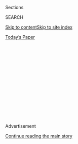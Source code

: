 <div id="app">

<div>

<div>

<div>

<div class="NYTAppHideMasthead css-1q2w90k e1suatyy0">

<div class="section css-ui9rw0 e1suatyy2">

<div class="css-eph4ug er09x8g0">

<div class="css-6n7j50">

</div>

<span class="css-1dv1kvn">Sections</span>

<div class="css-10488qs">

<span class="css-1dv1kvn">SEARCH</span>

</div>

[Skip to content](#site-content)[Skip to site index](#site-index)

</div>

<div class="css-10698na e1huz5gh0">

</div>

</div>

<div id="masthead-bar-one" class="section hasLinks css-15hmgas e1csuq9d3">

<div class="css-uqyvli e1csuq9d0">

</div>

<div class="css-1uqjmks e1csuq9d1">

</div>

<div class="css-9e9ivx">

[](https://myaccount.nytimes.com/auth/login?response_type=cookie&client_id=vi)

</div>

<div class="css-1bvtpon e1csuq9d2">

[Today’s Paper](https://www.nytimes.com/section/todayspaper)

</div>

</div>

</div>

</div>

<div data-aria-hidden="false">

<div id="site-content" role="main">

<div>

<div class="css-1aor85t" style="opacity:0.000000001;z-index:-1;visibility:hidden">

<div class="css-1hqnpie">

<div class="css-epjblv">

<span class="css-17xtcya">[Opinion](/section/opinion)</span><span class="css-x15j1o">|</span><span class="css-fwqvlz">Testing,
Testing</span>

</div>

<div class="css-k008qs">

<div class="css-1iwv8en">

<span class="css-18z7m18"></span>

<div>

</div>

</div>

<span class="css-1n6z4y">https://nyti.ms/2ZX1noe</span>

<div class="css-1705lsu">

<div class="css-4xjgmj">

<div class="css-4skfbu" role="toolbar" data-aria-label="Social Media Share buttons, Save button, and Comments Panel with current comment count" data-testid="share-tools">

  - 
  - 
  - 
  - 
    
    <div class="css-6n7j50">
    
    </div>

  - 
  - 

</div>

</div>

</div>

</div>

</div>

</div>

<div id="NYT_TOP_BANNER_REGION" class="css-13pd83m">

</div>

<div id="top-wrapper" class="css-1sy8kpn">

<div id="top-slug" class="css-l9onyx">

Advertisement

</div>

[Continue reading the main story](#after-top)

<div class="ad top-wrapper" style="text-align:center;height:100%;display:block;min-height:250px">

<div id="top" class="place-ad" data-position="top" data-size-key="top">

</div>

</div>

<div id="after-top">

</div>

</div>

<div>

<div class="css-v5btjw etb61u70">

<div class="css-v05ibm etb61u71">

[Opinion](/section/opinion)

</div>

</div>

<div id="sponsor-wrapper" class="css-1hyfx7x">

<div id="sponsor-slug" class="css-19vbshk">

Supported by

</div>

[Continue reading the main story](#after-sponsor)

<div id="sponsor" class="ad sponsor-wrapper" style="text-align:center;height:100%;display:block">

</div>

<div id="after-sponsor">

</div>

</div>

<div class="css-186x18t">

</div>

<div class="css-1vkm6nb ehdk2mb0">

# Testing, Testing

</div>

You want a coronavirus test? How about next month?

<div class="css-18e8msd">

<div class="css-vp77d3 epjyd6m0">

<div class="css-1baulvz">

By <span class="css-1baulvz last-byline" itemprop="name">Dave
Eggers</span>

<div class="css-8atqhb">

Mr. Eggers is a novelist and satirist.

</div>

</div>

</div>

  - July 10, 2020

  - 
    
    <div class="css-4xjgmj">
    
    <div class="css-d8bdto" role="toolbar" data-aria-label="Social Media Share buttons, Save button, and Comments Panel with current comment count" data-testid="share-tools">
    
      - 
      - 
      - 
      - 
        
        <div class="css-6n7j50">
        
        </div>
    
      - 
      - 
    
    </div>
    
    </div>

</div>

<div class="css-79elbk" data-testid="photoviewer-wrapper">

<div class="css-z3e15g" data-testid="photoviewer-wrapper-hidden">

</div>

<div class="css-1a48zt4 ehw59r15" data-testid="photoviewer-children">

![<span class="css-cnj6d5 e1z0qqy90" itemprop="copyrightHolder"><span class="css-1ly73wi e1tej78p0">Credit...</span><span><span>Peter
Arkle</span></span></span>](https://static01.nyt.com/images/2020/07/10/opinion/10eggers/10eggers-articleLarge.jpg?quality=75&auto=webp&disable=upscale)

</div>

</div>

</div>

<div class="section meteredContent css-1r7ky0e" name="articleBody" itemprop="articleBody">

<div class="css-1fanzo5 StoryBodyCompanionColumn">

<div class="css-53u6y8">

**Q:** I think I have it.

**A:** Have what?

**Q:** *It*. I’ve got extreme fatigue, migraines, chills, aches, nausea
and a fever of 102.

**A:** Are we talking about coronavirus?

**Q:** We are. I’m worried. I’m 50. People my age are dying.

**A:** That does sound concerning. Let’s get you tested.

**Q:** OK, I’m ready.

**A:** You mean now?

**Q:** Of course.

**A:** Oh, you can’t do one *now*.

**Q:** Why not?

**A:** How’s late next week look for you?

**Q:** Late next week? I’m sick *today.*

**A:** We have three appointments in mid July. Wait. Those were just
taken. How’s your end-of-month?

</div>

</div>

<div class="css-1fanzo5 StoryBodyCompanionColumn">

<div class="css-53u6y8">

**Q:** We’re four months into the pandemic. It still takes that long to
get a test?

**A:** It depends. Looks like Tulsa has a drive-through thingie
tomorrow. Are you anywhere near Tulsa, Okla.?

**Q:** No.

**A:** Keystone, S.D.?

**Q:** No.

**A:** Well, then it could take longer. Where are you?

**Q:** San Francisco.

**A:** Oh, then it’ll be a *lot* longer. Let me make sure … Let’s see …
Typing in ‘San Francisco’ … Is that two S’s or two C’s? No, I got it.
Whoa, looks like a lot of people want tests where you are.

**Q:** And you don’t have enough?

**A:** Oh, we have plenty of *tests*. We just don’t have *appointments*.
You need an appointment to get a test, and the appointments — these we
don’t have.

**Q:** Until the end of July.

**A:** Well, see, while we’ve been talking, those have been taken. How’s
early August?

**Q:** But I won’t be sick by then, will I?

**A:** Let’s hope not\! If you’re sick that long, you’d know you had the
virus for sure.

</div>

</div>

<div class="css-1fanzo5 StoryBodyCompanionColumn">

<div class="css-53u6y8">

**Q:** So if we wait two weeks before testing me, I might not be sick,
and then the test won’t work. Shouldn’t I know *now* if I have the virus
*now*?

**A:** Oh, definitely. That would be a big help for you and your family,
I’m betting. Otherwise you might be living in four-dimensional terror
and endlessly self-quarantining for no reason. Are you quarantining?

**Q:** I am.

**A:** Does your head feel like an 80-pound melon being stabbed by
machetes that are serrated and also on fire?

**Q:** It does.

**A:** Is your family afraid to be near you? See you?

**Q:** They are.

**A:** Good. Now all you need is a test.

**Q:** But there are no tests.

**A:** I just told you, there are plenty of *tests*. So many beautiful
tests\! Just no appointments.

**Q:** But you have some in early August?

**A:** Early August? You know what? To be suresies, let’s say
mid-August. And ideally you’re still sick. Otherwise there won’t be any
point.

**Q:** So in mid-August, I come in and get a test?

**A:** Absolutely\!

**Q:** And get a result?

**A:** Eventually\!

**Q:** It sounded like you just said “eventually.”

</div>

</div>

<div class="css-1fanzo5 StoryBodyCompanionColumn">

<div class="css-53u6y8">

**A:** Did I say that? That does sound like something I’d say.

**Q:** How long does it take to get the results?

**A:** Not long at all\! This information is of the utmost urgency. So
we’re thinking five days. Or seven. Maybe 10? No more than 12. Two
weeks, tops.

**Q:** And then you’ll call me?

**A:** Of course we will. Unless we don’t. Check the website. Or the
app\! The app is pretty sweet. Please don’t call us.

**Q:** And from the app, I get the results?

**A:** Sure. When they become available.

**Q:** So I should check the app often?

**A:** I should say so\! But that’s just if you’re concerned about your
health, your possible death, the fate of your family, and the global
struggle against this plague.

**Q:** I’ll check every 10 minutes. For 12 days?

**A:** Didn’t we say two weeks?

**Q:** So almost a month until I get an appointment, then 14 days to get
a result. And in the meantime I self-quarantine?

**A:** Right. And then, sometime in September, you’ll know for sure
whether you had Covid-19 in early July. Unless it’s a false negative.

</div>

</div>

<div class="css-1fanzo5 StoryBodyCompanionColumn">

<div class="css-53u6y8">

**Q:** Wait. False negative?

**A:** That’s when you have it but the test doesn’t show it. So maybe
just assume you have it. And had it. And will always have it.

**Q:** But if I did have it, I’d have antibodies, right?

**A:** Absolutely. Maybe. Do you have them?

**Q:** I don’t know yet.

**A:** You should get a test.

**Q:** Can I get one?

**A:** Of course\! But you need an appointment.

**Q:** Can’t I get it at the same time as the Covid-19 test? Wait, why
are you laughing?

**A:** I’m just … It’s nothing. I mean. It’s just that … You know this
isn’t Denmark, right?

**Q:** I do know that.

**A:** OK, because, I mean, I just wanted to make sure. The virus does
funny things to people’s brains.

**Q:** So I need a different appointment?

**A:** Of course you need a different appointment. How’s your October?
The thing with the antibodies is that they don’t show up right away.
That’s if they show up at all. So it’s good to wait.

**Q:** I’m happy to wait if it means I have antibodies and can’t get the
virus again.

**A:** Oh for sure you can get the virus again\! We think. Maybe.

</div>

</div>

<div class="css-1fanzo5 StoryBodyCompanionColumn">

<div class="css-53u6y8">

**Q:** I just wanted some assurance that I’m immune.

**A:** Assurance? Oh, you won’t have that\! Of all the tests, the
antibody tests are the least reliable.

**Q:** They are?

**A:** Oh, man, some are just plain bad. At the beginning, the
government let anyone make them and sell them without F.D.A. review.
Most of them are terrible. I think Fisher-Price made one.

**Q:** Can we do one of the *good* tests?

**A:** We can try\! I can make a note to that effect. Let me just type
that in … “Would prefer to get one of … good tests. …” Got it. When
would you like to do it?

**Q:** You’d mentioned October.

**A:** October’s booked. Can we say November?

**Q:** And the results?

**A:** The good thing with the antibody test is you get the results
immediately.

**Q:** Excellent.

**A:** But they mean nothing.

**Q:** Oh.

**A:** It could be that you’re never immune.

**Q:** Right.

**A:** And remember that the Covid-19 test you’re taking could mean
nothing, too, because it only works if you’re in the thick of the
illness. So if you wait till your symptoms are gone before you take the
Covid test, you won’t know if you had the virus until you take the
antibody test, which also tells us nothing.

**Q:** So I’ll never know what’s causing my fatigue, migraines, chills,
aches, nausea and a fever of 102.

**A:** You hear anything about this new thing coming out of Mongolia?
Bubonic something? I’m thinking we keep our eyes on that.

</div>

</div>

<div>

</div>

<div class="css-1fanzo5 StoryBodyCompanionColumn">

<div class="css-53u6y8">

Dave Eggers is the author of several books, including “The Captain and
the Glory.”

*The Times is committed to publishing* [*a diversity of
letters*](https://www.nytimes.com/2019/01/31/opinion/letters/letters-to-editor-new-york-times-women.html)
*to the editor. We’d like to hear what you think about this or any of
our articles. Here are some*
[*tips*](https://help.nytimes.com/hc/en-us/articles/115014925288-How-to-submit-a-letter-to-the-editor)*.
And here’s our email:*
[*letters@nytimes.com*](mailto:letters@nytimes.com)*.*

*Follow The New York Times Opinion section on*
[*Facebook*](https://www.facebook.com/nytopinion)*,* [*Twitter
(@NYTopinion)*](http://twitter.com/NYTOpinion) *and*
[*Instagram*](https://www.instagram.com/nytopinion/)*.*

</div>

</div>

</div>

<div>

</div>

<div>

</div>

<div>

</div>

<div>

<div id="bottom-wrapper" class="css-1ede5it">

<div id="bottom-slug" class="css-l9onyx">

Advertisement

</div>

[Continue reading the main story](#after-bottom)

<div id="bottom" class="ad bottom-wrapper" style="text-align:center;height:100%;display:block;min-height:90px">

</div>

<div id="after-bottom">

</div>

</div>

</div>

</div>

</div>

## Site Index

<div>

</div>

## Site Information Navigation

  - [© <span>2020</span> <span>The New York Times
    Company</span>](https://help.nytimes.com/hc/en-us/articles/115014792127-Copyright-notice)

<!-- end list -->

  - [NYTCo](https://www.nytco.com/)
  - [Contact
    Us](https://help.nytimes.com/hc/en-us/articles/115015385887-Contact-Us)
  - [Work with us](https://www.nytco.com/careers/)
  - [Advertise](https://nytmediakit.com/)
  - [T Brand Studio](http://www.tbrandstudio.com/)
  - [Your Ad
    Choices](https://www.nytimes.com/privacy/cookie-policy#how-do-i-manage-trackers)
  - [Privacy](https://www.nytimes.com/privacy)
  - [Terms of
    Service](https://help.nytimes.com/hc/en-us/articles/115014893428-Terms-of-service)
  - [Terms of
    Sale](https://help.nytimes.com/hc/en-us/articles/115014893968-Terms-of-sale)
  - [Site Map](https://spiderbites.nytimes.com)
  - [Help](https://help.nytimes.com/hc/en-us)
  - [Subscriptions](https://www.nytimes.com/subscription?campaignId=37WXW)

</div>

</div>

</div>

</div>
